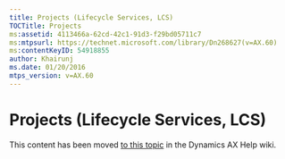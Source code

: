 ```yaml
---
title: Projects (Lifecycle Services, LCS)
TOCTitle: Projects
ms:assetid: 4113466a-62cd-42c1-91d3-f29bd05711c7
ms:mtpsurl: https://technet.microsoft.com/library/Dn268627(v=AX.60)
ms:contentKeyID: 54918855
author: Khairunj
ms.date: 01/20/2016
mtps_version: v=AX.60
---
```


# Projects (Lifecycle Services, LCS) 


This content has been moved [to this topic](https://ax.help.dynamics.com/en/wiki/projects-lifecycle-services-lcs/) in the Dynamics AX Help wiki.

  


